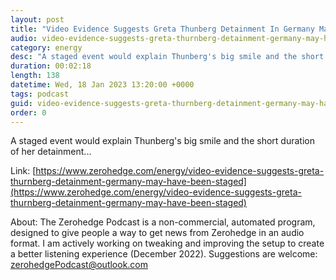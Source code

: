 ```yaml
---
layout: post
title: "Video Evidence Suggests Greta Thunberg Detainment In Germany May Have Been Staged"
audio: video-evidence-suggests-greta-thurnberg-detainment-germany-may-have-been-staged-0
category: energy
desc: "A staged event would explain Thunberg's big smile and the short duration of her detainment..."
duration: 00:02:18
length: 138
datetime: Wed, 18 Jan 2023 13:20:00 +0000
tags: podcast
guid: video-evidence-suggests-greta-thurnberg-detainment-germany-may-have-been-staged-0
order: 0
---
```

A staged event would explain Thunberg's big smile and the short duration of her detainment...

Link: [https://www.zerohedge.com/energy/video-evidence-suggests-greta-thurnberg-detainment-germany-may-have-been-staged](https://www.zerohedge.com/energy/video-evidence-suggests-greta-thurnberg-detainment-germany-may-have-been-staged)

About: The Zerohedge Podcast is a non-commercial, automated program, designed to give people a way to get news from Zerohedge in an audio format.  I am actively working on tweaking and improving the setup to create a better listening experience (December 2022).  Suggestions are welcome: [zerohedgePodcast@outlook.com](mailto:zerohedgePodcast@outlook.com)